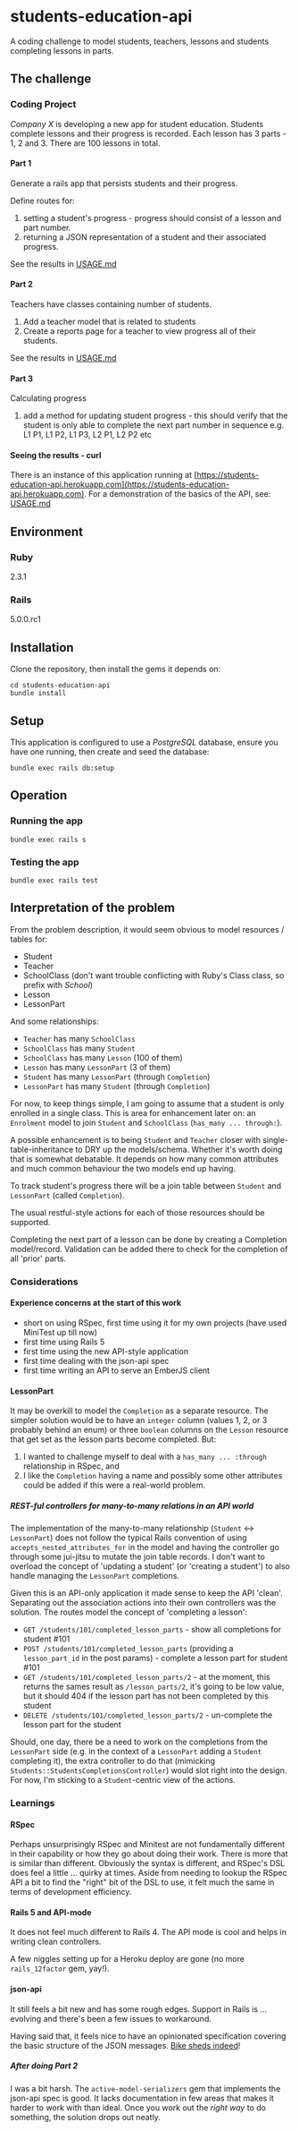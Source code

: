 # students-education-api

A coding challenge to model students, teachers, lessons and students completing lessons in parts.

## The challenge

### Coding Project

_Company X_ is developing a new app for student education. Students complete lessons and their progress is recorded.
Each lesson has 3 parts - 1, 2 and 3. There are 100 lessons in total.

#### Part 1

Generate a rails app that persists students and their progress.

Define routes for:

1.  setting a student's progress - progress should consist of a lesson and part number.
2.  returning a JSON representation of a student and their associated progress.

See the results in [USAGE.md](USAGE.md#part-1)

#### Part 2

Teachers have classes containing number of students.

1.  Add a teacher model that is related to students
2.  Create a reports page for a teacher to view progress all of their students.

See the results in [USAGE.md](USAGE.md#part-2)

#### Part 3

Calculating progress

1. add a method for updating student progress - this should verify that the student is only able to complete the next
   part number in sequence e.g.
   L1 P1, L1 P2, L1 P3, L2 P1, L2 P2 etc

#### Seeing the results - curl

There is an instance of this application running at
[https://students-education-api.herokuapp.com](https://students-education-api.herokuapp.com).
For a demonstration of the basics of the API, see: [USAGE.md](USAGE.md)

## Environment

### Ruby

2.3.1

### Rails

5.0.0.rc1

## Installation

Clone the repository, then install the gems it depends on:

    cd students-education-api
    bundle install

## Setup

This application is configured to use a _PostgreSQL_ database, ensure you have one running, then create and seed the
database:

    bundle exec rails db:setup

## Operation

### Running the app

    bundle exec rails s

### Testing the app

    bundle exec rails test

## Interpretation of the problem

From the problem description, it would seem obvious to model resources / tables for:
* Student
* Teacher
* SchoolClass (don't want trouble conflicting with Ruby's Class class, so prefix with _School_)
* Lesson
* LessonPart

And some relationships:
* `Teacher` has many `SchoolClass`
* `SchoolClass` has many `Student`
* `SchoolClass` has many `Lesson` (100 of them)
* `Lesson` has many `LessonPart` (3 of them)
* `Student` has many `LessonPart` (through `Completion`)
* `LessonPart` has many `Student` (through `Completion`)

For now, to keep things simple, I am going to assume that a student is only enrolled in a single class. This is area
for enhancement later on: an `Enrolment` model to join `Student` and `SchoolClass` (`has_many ... through:`).

A possible enhancement is to being `Student` and `Teacher` closer with single-table-inheritance to DRY up the
models/schema. Whether it's worth doing that is somewhat debatable. It depends on how many common attributes and
much common behaviour the two models end up having.

To track student's progress there will be a join table between `Student` and `LessonPart` (called
`Completion`).

The usual restful-style actions for each of those resources should be supported.

Completing the next part of a lesson can be done by creating a Completion model/record. Validation can be
added there to check for the completion of all 'prior' parts.

### Considerations

#### Experience concerns at the start of this work

* short on using RSpec, first time using it for my own projects (have used MiniTest up till now)
* first time using Rails 5
* first time using the new API-style application
* first time dealing with the json-api spec
* first time writing an API to serve an EmberJS client

#### LessonPart

It may be overkill to model the `Completion` as a separate resource. The simpler solution would be to have an `integer`
column (values 1, 2, or 3 probably behind an enum) or three `boolean` columns on the `Lesson` resource that get set
as the lesson parts become completed. But:

1. I wanted to challenge myself to deal with a `has_many ... :through` relationship in RSpec, and
2. I like the `Completion` having a name and possibly some other attributes could be added if this were a real-world
   problem.

##### REST-ful controllers for many-to-many relations in an API world

The implementation of the many-to-many relationship (`Student` <-> `LessonPart`) does not follow the typical Rails
convention of using `accepts_nested_attributes_for` in the model and having the controller go through some jui-jitsu
to mutate the join table records. I don't want to overload the concept of 'updating a student' (or 'creating a
student') to also handle managing the `LessonPart` completions.

Given this is an API-only application it made sense to keep the API 'clean'. Separating out the association actions
into their own controllers was the solution. The routes model the concept of 'completing a lesson':

* `GET /students/101/completed_lesson_parts` - show all completions for student #101
* `POST /students/101/completed_lesson_parts` (providing a `lesson_part_id` in the post params) - complete a lesson
  part for student #101
* `GET /students/101/completed_lesson_parts/2` - at the moment, this returns the sames result as `/lesson_parts/2`,
  it's going to be low value, but it should 404 if the lesson part has not been completed by this student
* `DELETE /students/101/completed_lesson_parts/2` - un-complete the lesson part for the student

Should, one day, there be a need to work on the completions from the `LessonPart` side (e.g. in the context of a
`LessonPart` adding a `Student` completing it), the extra controller to do that (mimicking
`Students::StudentsCompletionsController`) would slot right into the design. For now, I'm sticking to a
`Student`-centric view of the actions.

### Learnings

#### RSpec

Perhaps unsurprisingly RSpec and Minitest are not fundamentally different in their capability or how they go about
doing their work. There is more that is similar than different. Obviously the syntax is different, and RSpec's DSL
does feel a little ... quirky at times. Aside from needing to lookup the RSpec API a bit to find the "right" bit of
the DSL to use, it felt much the same in terms of development efficiency.

#### Rails 5 and API-mode

It does not feel much different to Rails 4. The API mode is cool and helps in writing clean controllers.

A few niggles setting up for a Heroku deploy are gone (no more `rails_12factor` gem, yay!).

#### json-api

It still feels a bit new and has some rough edges. Support in Rails is ... evolving and there's been a few issues to
workaround.

Having said that, it feels nice to have an opinionated specification covering the basic structure of the JSON
messages. [Bike sheds indeed](https://en.wikipedia.org/wiki/Law_of_triviality)!

##### After doing Part 2

I was a bit harsh. The `active-model-serializers` gem that implements the json-api spec is good. It lacks
documentation in few areas that makes it harder to work with than ideal. Once you work out the _right way_ to do
something, the solution drops out neatly.
